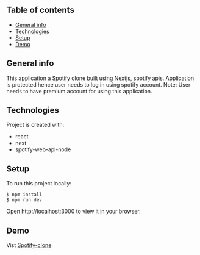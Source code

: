 ## Table of contents
* [General info](#general-info)
* [Technologies](#technologies)
* [Setup](#setup)
* [Demo](#demo)

## General info
This application a Spotify clone built using Nextjs, spotify apis. Application is protected hence user needs to log in using spotify account. 
Note: User needs to have premium account for using this application.

## Technologies
Project is created with:
* react
* next
* spotify-web-api-node
	
## Setup
To run this project locally:
```
$ npm install
$ npm run dev
```
Open http://localhost:3000 to view it in your browser.

## Demo
Vist [Spotify-clone](https://spotify-kappa-one.vercel.app)


